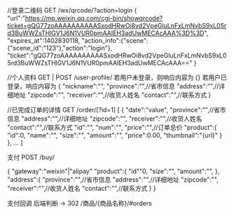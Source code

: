 //登录二维码
GET /wx/qrcode/?action=login
{
	"url":"https://mp.weixin.qq.com/cgi-bin/showqrcode?ticket=gQG77zoAAAAAAAAAASxodHRwOi8vd2VpeGluLnFxLmNvbS9xL05rd3BuWWZsTHlGV1J6N1VUR0pmAAIEH3adUwMECAcAAA%3D%3D",
	"expires_at":1402830118,
	"action_info":{"scene":{"scene_id":"123"},"action":"login"},
	"ticket":"gQG77zoAAAAAAAAAASxodHRwOi8vd2VpeGluLnFxLmNvbS9xL05rd3BuWWZsTHlGV1J6N1VUR0pmAAIEH3adUwMECAcAAA=="
}

//个人资料
GET | POST /user-profile/
若用户未登录，则响应内容为
{}
若用户已登录，响应内容为
{
	"nickname":"",
	"province":"",//省市信息
	"address":"",//详细地址
	"zipcode":"",
	"receiver":"",//收货人姓名
	"contact":"",//联系方式
}

//已完成订单的详情
GET /order/[?id=1]
[
	{
		"date":"value",
		"province":"",//省市信息
		"address":"",//详细地址
		"zipcode":"",
		"receiver":"",//收货人姓名
		"contact":"",//联系方式
		"id":"",
		"num":"",
		"price":"",//订单总价
		"product":{
			"id":0,
			"name":"",
			"size":"",
			"amount":"",
			"price":0.00,
			"thumbnail":"{url}"
		}
	},
	...
]

支付
POST /buy/

{
	"gateway":"weixin"|"alipay"
	"product":{
		"id""0,
		"size":"",
		"amount":"",
	},
	"address":{
		"province":"",//省市信息
		"address":"",//详细地址
		"zipcode":"",
		"receiver":"",//收货人姓名
		"contact":"",//联系方式
	}
}

支付回调 后端判断 -> 302
/商品/{商品名称}/#orders
